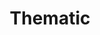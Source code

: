 ---
layout: collection_index
permalink: /thematic/index.html
collection: coll_thematic
collection_title: Thematic
title: Thematic
---
